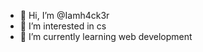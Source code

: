 - 👋 Hi, I’m @Iamh4ck3r
- 👀 I’m interested in cs
- 🌱 I’m currently learning web development 
<!---
Iamh4ck3r/Iamh4ck3r is a ✨ special ✨ repository because its `README.md` (this file) appears on your GitHub profile.
You can click the Preview link to take a look at your changes.
--->

